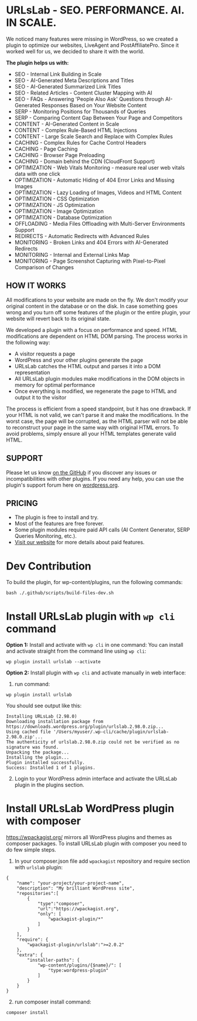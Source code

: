 # URLsLab - SEO. PERFORMANCE. AI. IN SCALE.

We noticed many features were missing in WordPress, so we created a plugin to optimize our websites, LiveAgent and PostAffiliatePro. Since it worked well for us, we decided to share it with the world.

**The plugin helps us with:**
- SEO - Internal Link Building in Scale
- SEO - AI-Generated Meta Descriptions and Titles
- SEO - AI-Generated Summarized Link Titles
- SEO - Related Articles - Content Cluster Mapping with AI
- SEO - FAQs - Answering 'People Also Ask' Questions through AI-Generated Responses Based on Your Website Content
- SERP - Monitoring Positions for Thousands of Queries
- SERP - Comparing Content Gap Between Your Page and Competitors
- CONTENT - AI-Generated Content in Scale
- CONTENT - Complex Rule-Based HTML Injections
- CONTENT - Large Scale Search and Replace with Complex Rules
- CACHING - Complex Rules for Cache Control Headers
- CACHING - Page Caching
- CACHING - Browser Page Preloading
- CACHING - Domain behind the CDN (CloudFront Support)
- OPTIMIZATION - Web Vitals Monitoring - measure real user web vitals data with one click
- OPTIMIZATION - Automatic Hiding of 404 Error Links and Missing Images
- OPTIMIZATION - Lazy Loading of Images, Videos and HTML Content
- OPTIMIZATION - CSS Optimization
- OPTIMIZATION - JS Optimization
- OPTIMIZATION - Image Optimization
- OPTIMIZATION - Database Optimization
- OFFLOADING - Media Files Offloading with Multi-Server Environments Support
- REDIRECTS - Automatic Redirects with Advanced Rules
- MONITORING - Broken Links and 404 Errors with AI-Generated Redirects
- MONITORING - Internal and External Links Map
- MONITORING - Page Screenshot Capturing with Pixel-to-Pixel Comparison of Changes

## HOW IT WORKS

All modifications to your website are made on the fly. We don't modify your original content in the database or on the disk. In case something goes wrong and you turn off some features of the plugin or the entire plugin, your website will revert back to its original state.

We developed a plugin with a focus on performance and speed. HTML modifications are dependent on HTML DOM parsing. The process works in the following way:
- A visitor requests a page
- WordPress and your other plugins generate the page
- URLsLab catches the HTML output and parses it into a DOM representation
- All URLsLab plugin modules make modifications in the DOM objects in memory for optimal performance
- Once everything is modified, we regenerate the page to HTML and output it to the visitor

The process is efficient from a speed standpoint, but it has one drawback. If your HTML is not valid, we can't parse it and make the modifications. In the worst case, the page will be corrupted, as the HTML parser will not be able to reconstruct your page in the same way with original HTML errors. To avoid problems, simply ensure all your HTML templates generate valid HTML.

## SUPPORT

Please let us know [on the GitHub](https://github.com/QualityUnit/wp-urlslab/issues) if you discover any issues or incompatibilities with other plugins.
If you need any help, you can use the plugin's support forum here on [wordpress.org](https://wordpress.org/support/plugin/urlslab/).

##  PRICING

- The plugin is free to install and try.
- Most of the features are free forever.
- Some plugin modules require paid API calls (AI Content Generator, SERP Queries Monitoring, etc.).
- [Visit our website](https://www.urlslab.com/pricing/) for more details about paid features.

# Dev Contribution
To build the plugin, for wp-content/plugins, run the following commands: 
```
bash ./.github/scripts/build-files-dev.sh
```

# Install URLsLab plugin with `wp cli` command
**Option 1:** Install and activate with `wp cli` in one command:
You can install and activate straight from the command line using `wp cli`:
```
wp plugin install urlslab --activate
```

**Option 2:** Install plugin with `wp cli` and activate manually in web interface:
1. run command:
```
wp plugin install urlslab
```
You should see output like this:
```
Installing URLsLab (2.98.0)
Downloading installation package from https://downloads.wordpress.org/plugin/urlslab.2.98.0.zip...
Using cached file '/Users/myuser/.wp-cli/cache/plugin/urlslab-2.98.0.zip'...
The authenticity of urlslab.2.98.0.zip could not be verified as no signature was found.
Unpacking the package...
Installing the plugin...
Plugin installed successfully.
Success: Installed 1 of 1 plugins.
```

2. Login to your WordPress admin interface and activate the URLsLab plugin in the plugins section.

# Install URLsLab WordPress plugin with composer
https://wpackagist.org/ mirrors all WordPress plugins and themes as composer packages.
To install URLsLab plugin with composer you need to do few simple steps.
1. In your composer.json file add `wpackagist` repository and require section with `urlslab` plugin:
```
{
    "name": "your-project/your-project-name",
    "description": "My brilliant WordPress site",
    "repositories":[
        {
            "type":"composer",
            "url":"https://wpackagist.org",
            "only": [
                "wpackagist-plugin/*"
            ]
        }
    ],
    "require": {
        "wpackagist-plugin/urlslab":">=2.0.2"
    },
    "extra": {
        "installer-paths": {
            "wp-content/plugins/{$name}/": [
                "type:wordpress-plugin"
            ]
        }
    }
}
```

2. run composer install command:
```
composer install
```